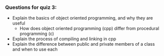 ### Questions for quiz 3:
- Explain the basics of object oriented programming, and why they are useful
    - How does object oriented programming (cpp) differ from procedural programming (c)
- Explain the process of compiling and linking in cpp
- Explain the difference between public and private members of a class and when to use each

